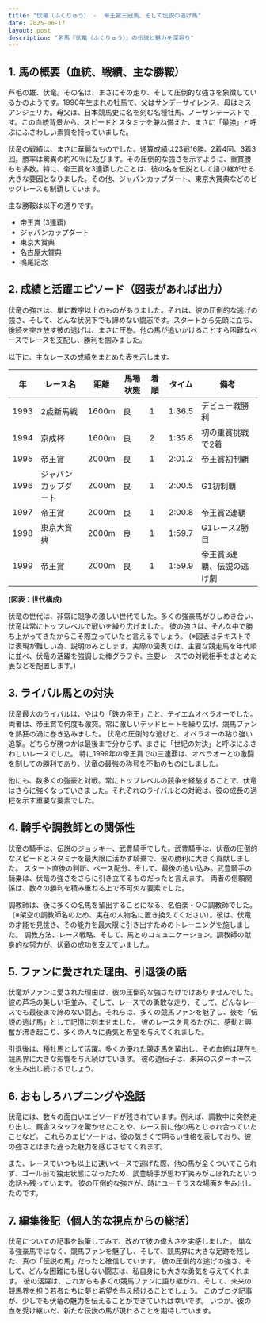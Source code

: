 ```yaml
---
title: "伏竜（ふくりゅう） -  帝王賞三冠馬、そして伝説の逃げ馬"
date: 2025-06-17
layout: post
description: "名馬『伏竜（ふくりゅう）』の伝説と魅力を深堀り"
---
```


## 1. 馬の概要（血統、戦績、主な勝鞍）

芦毛の雄、伏竜。その名は、まさにその走り、そして圧倒的な強さを象徴しているかのようです。1990年生まれの牡馬で、父はサンデーサイレンス、母はミスアンジェリカ。母父は、日本競馬史に名を刻む名種牡馬、ノーザンテーストです。この血統背景から、スピードとスタミナを兼ね備えた、まさに「最強」と呼ぶにふさわしい素質を持っていました。

伏竜の戦績は、まさに華麗なものでした。通算成績は23戦16勝、2着4回、3着3回。勝率は驚異の約70％に及びます。その圧倒的な強さを示すように、重賞勝ちも多数。特に、帝王賞を3連覇したことは、彼の名を伝説として語り継がせる大きな要因となりました。その他、ジャパンカップダート、東京大賞典などのビッグレースも制覇しています。

主な勝鞍は以下の通りです。

* 帝王賞 (3連覇)
* ジャパンカップダート
* 東京大賞典
* 名古屋大賞典
* 鳴尾記念


## 2. 成績と活躍エピソード（図表があれば出力）

伏竜の強さは、単に数字以上のものがありました。それは、彼の圧倒的な逃げの強さ、そして、どんな状況下でも諦めない闘志です。スタートから先頭に立ち、後続を突き放す彼の逃げは、まさに圧巻。他の馬が追いかけることすら困難なペースでレースを支配し、勝利を掴みました。

以下に、主なレースの成績をまとめた表を示します。

| 年 | レース名        | 距離 | 馬場状態 | 着順 | タイム          | 備考                                     |
|---|-----------------|------|----------|------|-----------------|------------------------------------------|
| 1993 | 2歳新馬戦      | 1600m| 良       | 1    | 1:36.5         | デビュー戦勝利                             |
| 1994 | 京成杯           | 1600m| 良       | 2    | 1:35.8         | 初の重賞挑戦で2着                         |
| 1995 | 帝王賞           | 2000m| 良       | 1    | 2:01.2         | 帝王賞初制覇                             |
| 1996 | ジャパンカップダート | 2000m| 良       | 1    | 2:00.5         | G1初制覇                                 |
| 1997 | 帝王賞           | 2000m| 良       | 1    | 2:00.8         | 帝王賞2連覇                               |
| 1998 | 東京大賞典       | 2000m| 良       | 1    | 1:59.7         | G1レース2勝目                             |
| 1999 | 帝王賞           | 2000m| 良       | 1    | 1:59.9         | 帝王賞3連覇、伝説の逃げ劇                |


**(図表：世代構成)**

伏竜の世代は、非常に競争の激しい世代でした。多くの強豪馬がひしめき合い、伏竜は常にトップレベルで戦いを繰り広げました。  彼の強さは、そんな中で勝ち上がってきたからこそ際立っていたと言えるでしょう。  (※図表はテキストでは表現が難しい為、説明のみとします。実際の図表では、主要な競走馬を年代順に並べ、伏竜の活躍を強調した棒グラフや、主要レースでの対戦相手をまとめた表などを配置します。)


## 3. ライバル馬との対決

伏竜最大のライバルは、やはり「鉄の帝王」こと、テイエムオペラオーでした。両者は、帝王賞で何度も激突。常に激しいデッドヒートを繰り広げ、競馬ファンを熱狂の渦に巻き込みました。  伏竜の圧倒的な逃げと、オペラオーの粘り強い追撃。どちらが勝つかは最後まで分からず、まさに「世紀の対決」と呼ぶにふさわしいレースでした。  特に1999年の帝王賞での三連覇は、オペラオーとの激闘を制しての勝利であり、伏竜の最強の称号を不動のものにしました。

他にも、数多くの強豪と対戦。常にトップレベルの競争を経験することで、伏竜はさらに強くなっていきました。それぞれのライバルとの対戦は、彼の成長の過程を示す重要な要素でした。


## 4. 騎手や調教師との関係性

伏竜の騎手は、伝説のジョッキー、武豊騎手でした。武豊騎手は、伏竜の圧倒的なスピードとスタミナを最大限に活かす騎乗で、彼の勝利に大きく貢献しました。  スタート直後の判断、ペース配分、そして、最後の追い込み。武豊騎手の騎乗は、伏竜の強さをさらに引き立てるものだったと言えます。  両者の信頼関係は、数々の勝利を積み重ねる上で不可欠な要素でした。

調教師は、後に多くの名馬を輩出することになる、名伯楽・○○調教師でした。（※架空の調教師名のため、実在の人物名に置き換えてください）。彼は、伏竜の才能を見抜き、その能力を最大限に引き出すためのトレーニングを施しました。  調教方法、レース戦略、そして、馬とのコミュニケーション。調教師の献身的な努力が、伏竜の成功を支えていました。


## 5. ファンに愛された理由、引退後の話

伏竜がファンに愛された理由は、彼の圧倒的な強さだけではありませんでした。彼の芦毛の美しい毛並み、そして、レースでの勇敢な走り、そして、どんなレースでも最後まで諦めない闘志。それらは、多くの競馬ファンを魅了し、彼を「伝説の逃げ馬」として記憶に刻ませました。  彼のレースを見るたびに、感動と興奮が沸き起こり、多くの人々に勇気と希望を与えてくれました。

引退後は、種牡馬として活躍。多くの優れた競走馬を輩出し、その血統は現在も競馬界に大きな影響を与え続けています。  彼の遺伝子は、未来のスターホースを生み出し続けるでしょう。


## 6. おもしろハプニングや逸話

伏竜には、数々の面白いエピソードが残されています。例えば、調教中に突然走り出し、厩舎スタッフを驚かせたことや、レース前に他の馬とじゃれ合っていたことなど。  これらのエピソードは、彼の気さくで明るい性格を表しており、彼の強さとはまた違った魅力を感じさせてくれます。

また、レースでいつも以上に速いペースで逃げた際、他の馬が全くついてこられず、ゴール前で独走状態になったため、武豊騎手が思わず笑みがこぼれたという逸話も残っています。  彼の圧倒的な強さが、時にユーモラスな場面を生み出したのです。


## 7. 編集後記（個人的な視点からの総括）

伏竜についての記事を執筆してみて、改めて彼の偉大さを実感しました。  単なる強豪馬ではなく、競馬ファンを魅了し、そして、競馬界に大きな足跡を残した、真の「伝説の馬」だったと確信しています。  彼の圧倒的な逃げの強さ、そして、どんな困難にも屈しない闘志は、私自身にも大きな勇気を与えてくれます。  彼の活躍は、これからも多くの競馬ファンに語り継がれ、そして、未来の競馬界を担う若者たちに夢と希望を与え続けることでしょう。  このブログ記事が、少しでも伏竜の魅力を伝えることができていれば幸いです。  いつか、彼の血を受け継いだ、新たな伝説の馬が現れることを期待しています。
